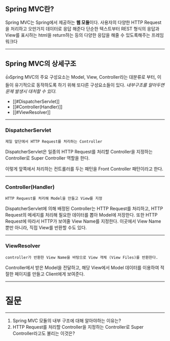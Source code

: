 ## Spring MVC란?

Spring MVC는 Spring에서 제공하는 **웹 모듈**이다.
사용자의 다양한 HTTP Request을 처리하고
오만가지 데이터로 응답 해준다
단순한 텍스트부터 REST 형식의 응답과 View를 표시하는 html을 return하는 등의 다양한 응답을 해줄 수 있도록해주는 프레임워크다


---

## Spring MVC의 상세구조

👍Spring MVC의 주요 구성요소는 Model, View, Controller라는 대분류로 부터, 이들이 유기적으로 동작하도록 하기 위해 또다른 구성요소들이 있다.
*내부구조를 알아두면 문제 발생시 대처할 수 있다.*


- [[#DispatcherServlet]] 
- [[#Controller(Handler)]] 
- [[#ViewResolver]]

---

### DispatcherServlet

	제일 앞단에서 HTTP Request를 처리하는 Controller


DispatcherServlet은 일종의 HTTP Request를 처리할 Controller을 지정하는 Controller로 Super Controller 역할을 한다. 

이렇게 앞쪽에서 처리하는 컨트롤러를 두는 패턴을 Front Controller 패턴이라고 한다. 


---
### Controller(Handler) 
	HTTP Request를 처리해 Model을 만들고 View를 지정

DispatcherServlet에 의해 배정된 Controller는 HTTP Request를 처리하고,
HTTP Request의 메세지를 처리해 필요한 데이터를 뽑아 Model에 저장한다. 
또한 HTTP Request에 따라서 HTTP가 보여줄 View Name를 지정한다. 
이곳에서 View Name 뿐만 아니라, 직접 View를 반환할 수도 있다.




---

### ViewResolver 

	controller가 반환한 View Name을 바탕으로 View 객체 (View Files)를 반환한다.

 Controller에서 받은 Model을 전달하고, 해당 View에서 Model 데이터를 이용하여 적절한 페이지를 만들고 Client에게 보여준다.

---


# 질문

---

1. Spring MVC 모듈의 내부 구조에 대해 알아야하는 이유는?
2. HTTP Request를 처리할 Controller을 지정하는 Controller로 Super Controller라고도 불리는 이것은?
